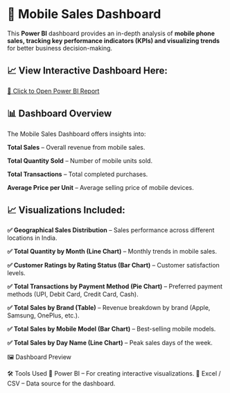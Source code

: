 # 📌 Mobile Sales Dashboard
This **Power BI** dashboard provides an in-depth analysis of **mobile phone sales, tracking key performance indicators (KPIs) and visualizing trends** for better business decision-making.

## 📈 View Interactive Dashboard Here:  

[🔗 Click to Open Power BI Report](https://app.powerbi.com/view?r=eyJrIjoiZTg4OTVkMmQtZGE2Ny00YjcwLWFhZjEtYmU0N2Q1OGY2NmQ1IiwidCI6IjcxM2MyZWExLWVmOWItNDVkMC1iODk4LTM2ZTc5MDRlN2M3MyJ9)

## 📊 Dashboard Overview
The Mobile Sales Dashboard offers insights into:

**Total Sales** – Overall revenue from mobile sales.

**Total Quantity Sold** – Number of mobile units sold.

**Total Transactions** – Total completed purchases.

**Average Price per Unit** – Average selling price of mobile devices.

## 📈 Visualizations Included:

**✅ Geographical Sales Distribution** – Sales performance across different locations in India.

**✅ Total Quantity by Month (Line Chart)** – Monthly trends in mobile sales.

**✅ Customer Ratings by Rating Status (Bar Chart)** – Customer satisfaction levels.

**✅ Total Transactions by Payment Method (Pie Chart)** – Preferred payment methods (UPI, Debit Card, Credit Card, Cash).

**✅ Total Sales by Brand (Table)** – Revenue breakdown by brand (Apple, Samsung, OnePlus, etc.).

**✅ Total Sales by Mobile Model (Bar Chart)** – Best-selling mobile models.

**✅ Total Sales by Day Name (Line Chart)** – Peak sales days of the week.

🖼 Dashboard Preview

🛠 Tools Used
🔹 Power BI – For creating interactive visualizations.
🔹 Excel / CSV – Data source for the dashboard.

